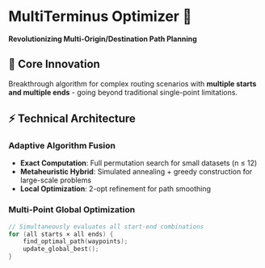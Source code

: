 # MultiTerminus Optimizer 🚀

**Revolutionizing Multi-Origin/Destination Path Planning**

## 🎯 Core Innovation
Breakthrough algorithm for complex routing scenarios with **multiple starts and multiple ends** - going beyond traditional single-point limitations.

## ⚡ Technical Architecture

### Adaptive Algorithm Fusion
- **Exact Computation**: Full permutation search for small datasets (n ≤ 12)
- **Metaheuristic Hybrid**: Simulated annealing + greedy construction for large-scale problems
- **Local Optimization**: 2-opt refinement for path smoothing

### Multi-Point Global Optimization
```cpp
// Simultaneously evaluates all start-end combinations
for (all starts × all ends) {
    find_optimal_path(waypoints);
    update_global_best();
}
